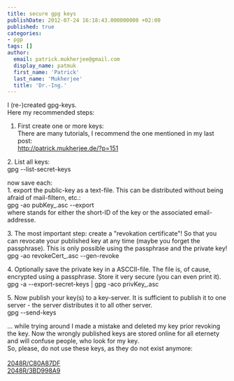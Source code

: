 ```yaml
---
title: secure gpg keys
publishDate: 2012-07-24 16:18:43.000000000 +02:00
published: true
categories: 
- pgp
tags: []
author:
  email: patrick.mukherjee@gmail.com
  display_name: patmuk
  first_name: 'Patrick'
  last_name: 'Mukherjee'
  title: 'Dr.-Ing.'
---
```

  I (re-)created gpg-keys.<br />
  Here my recommended steps:<br />
  1. First create one or more keys:<br />
  There are many tutorials, I recommend the one mentioned in my last post:<br />
  http://patrick.mukherjee.de/?p=151
</p>
<p>2. List all keys:<br />
  gpg --list-secret-keys</p>
<p>now save each:<br />
  1. export the public-key as a text-file. This can be distributed without being afraid of mail-filtern, etc.:<br />
  gpg -ao pubKey_<id>.asc --export <id><br />
      where <id> stands for either the short-ID of the key or the associated email-addresse.</p>
<p>3. The most important step: create a "revokation certificate"! So that you can revocate your published key at any
  time (maybe you forget the passphrase). This is only possible using the passphrase and the private key!<br />
  gpg -ao revokeCert_<id>.asc --gen-revoke <id>
</p>
<p>4. Optionally save the private key in a ASCCII-file. The file is, of cause, encrypted using a passphrase. Store it
  very secure (you can even print it).<br />
  gpg -a --export-secret-keys <id> | gpg -aco privKey_<id>.asc </p>
<p>5. Now publish your key(s) to a key-server. It is sufficient to publish it to one server - the server distributes it
  to all other server.<br />
  gpg --send-keys <id>
</p>
<p>... while trying around I made a mistake and deleted my key prior revoking the key. Now the wrongly published keys
  are stored online for all eternety and will confuse people, who look for my key.<br />
  So, please, do not use these keys, as they do not exist anymore:<br />
  <br />
  <a href="http://pgp.surfnet.nl/pks/lookup?op=get&search=0x3A5F851AC80A87DF">2048R/C80A87DF</a><br />
  <a href="http://pgp.surfnet.nl/pks/lookup?op=get&search=0xD60D17993BD998A9">2048R/3BD998A9</a></id>
  </id>
  </id>
  </id>
  </id>
  </id>
  </id>
  </id>
</p>
